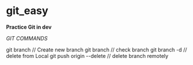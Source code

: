 # git_easy
**Practice Git in dev**

*GIT COMMANDS*

git branch <newbranch> // Create new branch
git branch // check branch
git branch -d <branchname> // delete from Local
git push origin --delete <branchname> //  delete branch remotely
 

